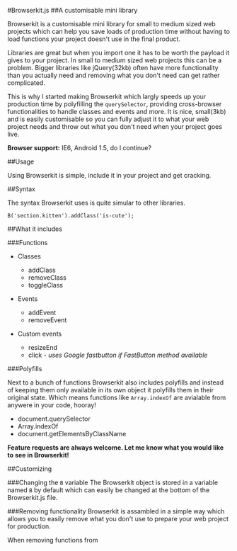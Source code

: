 #Browserkit.js
##A customisable mini library

Browserkit is a customisable mini library for small to medium sized web projects which can help you save loads of production time without having to load functions your project doesn't use in the final product.

Libraries are great but when you import one it has to be worth the payload it gives to your project. In small to medium sized web projects this can be a problem. Bigger libraries like jQuery(32kb) often have more functionality than you actually need and removing what you don't need can get rather complicated.

This is why I started making Browserkit which largly speeds up your production time by polyfilling the `querySelector`, providing cross-browser functionalities to handle classes and events and more. It is nice, small(3kb) and is easily customisable so you can fully adjust it to what your web project needs and throw out what you don't need when your project goes live.

**Browser support:** IE6, Android 1.5, do I continue?


##Usage

Using Browserkit is simple, include it in your project and get cracking.


##Syntax

The syntax Browserkit uses is quite simular to other libraries.

	B('section.kitten').addClass('is-cute');


##What it includes

###Functions

* Classes
	* addClass
	* removeClass
	* toggleClass

* Events
	* addEvent
	* removeEvent

* Custom events
	* resizeEnd
	* click *- uses Google fastbutton if FastButton method available*


###Polyfills

Next to a bunch of functions Browserkit also includes polyfills and instead of keeping them only available in its own object it polyfills them in their original state. Which means functions like `Array.indexOf` are avialable from anywere in your code, hooray!

* document.querySelector
* Array.indexOf
* document.getElementsByClassName


**Feature requests are always welcome. Let me know what you would like to see in Browserkit!**


##Customizing

###Changing the `B` variable
The Browserkit object is stored in a variable named `B` by default which can easily be changed at the bottom of the Browserkit.js file.

###Removing functionality
Browserkit is assambled in a simple way which allows you to easily remove what you don't use to prepare your web project for production.

When removing functions from 


